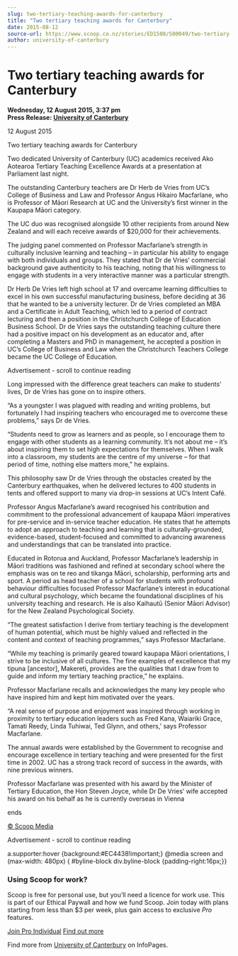 ```yaml
---
slug: two-tertiary-teaching-awards-for-canterbury
title: "Two tertiary teaching awards for Canterbury"
date: 2015-08-12
source-url: https://www.scoop.co.nz/stories/ED1508/S00049/two-tertiary-teaching-awards-for-canterbury.htm
author: university-of-canterbury
---
```

Two tertiary teaching awards for Canterbury
===========================================

**Wednesday, 12 August 2015, 3:37 pm**  
**Press Release: [University of Canterbury](https://info.scoop.co.nz/University_of_Canterbury)**

12 August 2015

Two tertiary teaching awards for Canterbury

Two dedicated University of Canterbury (UC) academics received Ako Aotearoa Tertiary Teaching Excellence Awards at a presentation at Parliament last night.

The outstanding Canterbury teachers are Dr Herb de Vries from UC’s College of Business and Law and Professor Angus Hikairo Macfarlane, who is Professor of Māori Research at UC and the University’s first winner in the Kaupapa Māori category.

The UC duo was recognised alongside 10 other recipients from around New Zealand and will each receive awards of $20,000 for their achievements.

The judging panel commented on Professor Macfarlane’s strength in culturally inclusive learning and teaching – in particular his ability to engage with both individuals and groups. They stated that Dr de Vries’ commercial background gave authenticity to his teaching, noting that his willingness to engage with students in a very interactive manner was a particular strength.

Dr Herb De Vries left high school at 17 and overcame learning difficulties to excel in his own successful manufacturing business, before deciding at 36 that he wanted to be a university lecturer. Dr de Vries completed an MBA and a Certificate in Adult Teaching, which led to a period of contract lecturing and then a position in the Christchurch College of Education Business School. Dr de Vries says the outstanding teaching culture there had a positive impact on his development as an educator and, after completing a Masters and PhD in management, he accepted a position in UC’s College of Business and Law when the Christchurch Teachers College became the UC College of Education.

Advertisement - scroll to continue reading





Long impressed with the difference great teachers can make to students’ lives, Dr de Vries has gone on to inspire others.

“As a youngster I was plagued with reading and writing problems, but fortunately I had inspiring teachers who encouraged me to overcome these problems,” says Dr de Vries.

“Students need to grow as learners and as people, so I encourage them to engage with other students as a learning community. It’s not about me – it’s about inspiring them to set high expectations for themselves. When I walk into a classroom, my students are the centre of my universe – for that period of time, nothing else matters more,” he explains.

This philosophy saw Dr de Vries through the obstacles created by the Canterbury earthquakes, when he delivered lectures to 400 students in tents and offered support to many via drop-in sessions at UC’s Intent Café.

Professor Angus Macfarlane’s award recognised his contribution and commitment to the professional advancement of kaupapa Māori imperatives for pre-service and in-service teacher education. He states that he attempts to adopt an approach to teaching and learning that is culturally-grounded, evidence-based, student-focused and committed to advancing awareness and understandings that can be translated into practice.

Educated in Rotorua and Auckland, Professor Macfarlane’s leadership in Māori traditions was fashioned and refined at secondary school where the emphasis was on te reo and tikanga Māori, scholarship, performing arts and sport. A period as head teacher of a school for students with profound behaviour difficulties focused Professor Macfarlane’s interest in educational and cultural psychology, which became the foundational disciplines of his university teaching and research. He is also Kaihautū (Senior Māori Advisor) for the New Zealand Psychological Society.

“The greatest satisfaction I derive from tertiary teaching is the development of human potential, which must be highly valued and reflected in the content and context of teaching programmes,” says Professor Macfarlane.

“While my teaching is primarily geared toward kaupapa Māori orientations, I strive to be inclusive of all cultures. The fine examples of excellence that my tipuna \[ancestor\], Makereti, provides are the qualities that I draw from to guide and inform my tertiary teaching practice,” he explains.

Professor Macfarlane recalls and acknowledges the many key people who have inspired him and kept him motivated over the years.

“A real sense of purpose and enjoyment was inspired through working in proximity to tertiary education leaders such as Fred Kana, Waiariki Grace, Tamati Reedy, Linda Tuhiwai, Ted Glynn, and others,’ says Professor Macfarlane.

The annual awards were established by the Government to recognise and encourage excellence in tertiary teaching and were presented for the first time in 2002. UC has a strong track record of success in the awards, with nine previous winners.

Professor Macfarlane was presented with his award by the Minister of Tertiary Education, the Hon Steven Joyce, while Dr De Vries’ wife accepted his award on his behalf as he is currently overseas in Vienna

  
ends

[© Scoop Media](http://www.scoop.co.nz/about/terms.html)  

Advertisement - scroll to continue reading



a.supporter:hover {background:#EC4438!important;} @media screen and (max-width: 480px) { #byline-block div.byline-block {padding-right:16px;}}

### Using Scoop for work?

Scoop is free for personal use, but you’ll need a licence for work use. This is part of our Ethical Paywall and how we fund Scoop. Join today with plans starting from less than $3 per week, plus gain access to exclusive _Pro_ features.  
  
[Join Pro Individual](https://pro.scoop.co.nz/Individual/?from=ProIn24) [Find out more](https://pro.scoop.co.nz/using-scoop-for-work/?from=ProIn24)

Find more from [University of Canterbury](https://info.scoop.co.nz/University_of_Canterbury) on InfoPages.